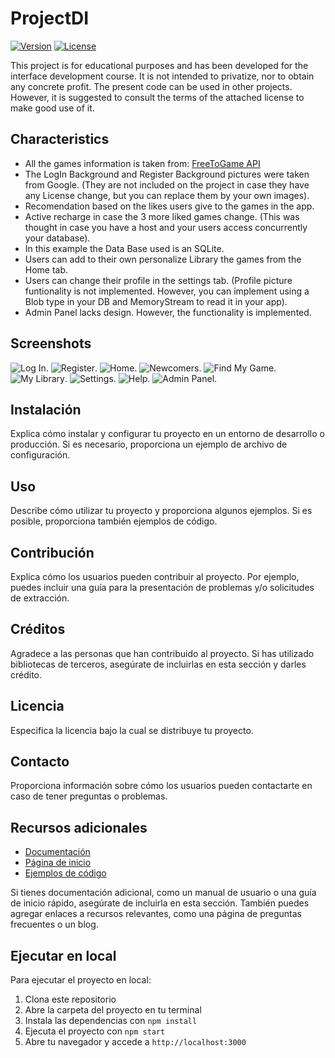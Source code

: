 # ProjectDI

[![Version](https://img.shields.io/badge/version-1.0-blue.svg)](https://github.com/tu-usuario/tu-proyecto/releases)
[![License](https://img.shields.io/badge/license-GNU%20GPL%20v3.0-blue.svg)](https://opensource.org/licenses/GPL-3.0)

This project is for educational purposes and has been developed for the interface development course. It is not intended to privatize, nor to obtain any concrete profit. 
The present code can be used in other projects. However, it is suggested to consult the terms of the attached license to make good use of it.

## Characteristics

- All the games information is taken from: [FreeToGame API](https://www.freetogame.com/api-doc)
- The LogIn Background and Register Background pictures were taken from Google. (They are not included on the project in case they have any License change, but you can   replace them by your own images).
- Recomendation based on the likes users give to the games in the app.
- Active recharge in case the 3 more liked games change. (This was thought in case you have a host and your users access concurrently your database).
- In this example the Data Base used is an SQLite.
- Users can add to their own personalize Library the games from the Home tab.
- Users can change their profile in the settings tab. (Profile picture funtionality is not implemented. However, you can implement using a Blob type in your DB and       MemoryStream to read it in your app).
- Admin Panel lacks design. However, the functionality is implemented.

## Screenshots

![Log In](./Others/LogIn.png).
![Register](./Others/Register.png).
![Home](./Others/Home.png).
![Newcomers](./Others/Newcomers.png).
![Find My Game](./Others/FindMyGame.png).
![My Library](./Others/MyLibrary.png).
![Settings](./Others/Settings.png).
![Help](./Others/Help.png).
![Admin Panel](./Others/AdminPanel.png).

## Instalación

Explica cómo instalar y configurar tu proyecto en un entorno de desarrollo o producción. Si es necesario, proporciona un ejemplo de archivo de configuración.

## Uso

Describe cómo utilizar tu proyecto y proporciona algunos ejemplos. Si es posible, proporciona también ejemplos de código.

## Contribución

Explica cómo los usuarios pueden contribuir al proyecto. Por ejemplo, puedes incluir una guía para la presentación de problemas y/o solicitudes de extracción.

## Créditos

Agradece a las personas que han contribuido al proyecto. Si has utilizado bibliotecas de terceros, asegúrate de incluirlas en esta sección y darles crédito.

## Licencia

Especifica la licencia bajo la cual se distribuye tu proyecto.

## Contacto

Proporciona información sobre cómo los usuarios pueden contactarte en caso de tener preguntas o problemas.

## Recursos adicionales

- [Documentación](https://tu-usuario.github.io/tu-proyecto/)
- [Página de inicio](https://tu-usuario.github.io/tu-proyecto/)
- [Ejemplos de código](https://github.com/tu-usuario/tu-proyecto/tree/master/ejemplos)

Si tienes documentación adicional, como un manual de usuario o una guía de inicio rápido, asegúrate de incluirla en esta sección. También puedes agregar enlaces a recursos relevantes, como una página de preguntas frecuentes o un blog.

## Ejecutar en local

Para ejecutar el proyecto en local:

1. Clona este repositorio
2. Abre la carpeta del proyecto en tu terminal
3. Instala las dependencias con `npm install`
4. Ejecuta el proyecto con `npm start`
5. Abre tu navegador y accede a `http://localhost:3000`
